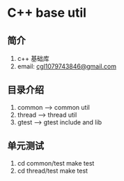 # C++ base util 

## 简介
1. c++ 基础库
2. email: cgl1079743846@gmail.com

## 目录介绍 
1. common --> common util
2. thread --> thread util
3. gtest  --> gtest include and lib

## 单元测试
1. cd common/test 
   make test
2. cd thread/test 
   make test
